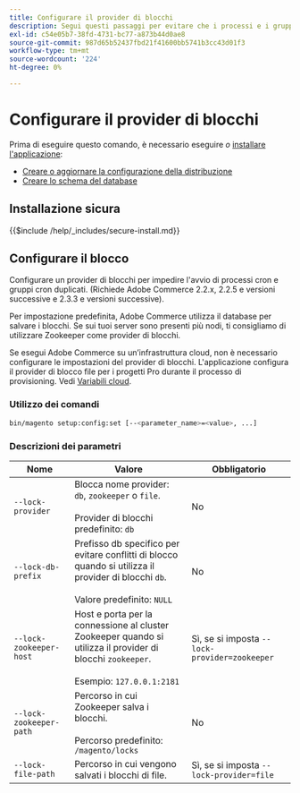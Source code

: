 ```yaml
---
title: Configurare il provider di blocchi
description: Segui questi passaggi per evitare che i processi e i gruppi cron duplicati vengano eseguiti nell’implementazione di Adobe Commerce.
exl-id: c54e05b7-38fd-4731-bc77-a873b44d0ae8
source-git-commit: 987d65b52437fbd21f41600bb5741b3cc43d01f3
workflow-type: tm+mt
source-wordcount: '224'
ht-degree: 0%

---
```


# Configurare il provider di blocchi

Prima di eseguire questo comando, è necessario eseguire *o* [installare l&#39;applicazione](../advanced.md):

* [Creare o aggiornare la configurazione della distribuzione](deployment.md)
* [Creare lo schema del database](database.md)

## Installazione sicura

{{$include /help/_includes/secure-install.md}}

## Configurare il blocco

Configurare un provider di blocchi per impedire l&#39;avvio di processi cron e gruppi cron duplicati. (Richiede Adobe Commerce 2.2.x, 2.2.5 e versioni successive e 2.3.3 e versioni successive).

Per impostazione predefinita, Adobe Commerce utilizza il database per salvare i blocchi. Se sui tuoi server sono presenti più nodi, ti consigliamo di utilizzare Zookeeper come provider di blocchi.

Se esegui Adobe Commerce su un’infrastruttura cloud, non è necessario configurare le impostazioni del provider di blocchi. L&#39;applicazione configura il provider di blocco file per i progetti Pro durante il processo di provisioning. Vedi [Variabili cloud](https://experienceleague.adobe.com/it/docs/commerce-cloud-service/user-guide/configure/env/stage/variables-cloud).

### Utilizzo dei comandi

```bash
bin/magento setup:config:set [--<parameter_name>=<value>, ...]
```

### Descrizioni dei parametri

| Nome | Valore | Obbligatorio |
|--- |--- |--- |
| `--lock-provider` | Blocca nome provider: `db`, `zookeeper` o `file`.<br><br>Provider di blocchi predefinito: `db` | No |
| `--lock-db-prefix` | Prefisso db specifico per evitare conflitti di blocco quando si utilizza il provider di blocchi `db`.<br><br>Valore predefinito: `NULL` | No |
| `--lock-zookeeper-host` | Host e porta per la connessione al cluster Zookeeper quando si utilizza il provider di blocchi `zookeeper`.<br><br>Esempio: `127.0.0.1:2181` | Sì, se si imposta `--lock-provider=zookeeper` |
| `--lock-zookeeper-path` | Percorso in cui Zookeeper salva i blocchi.<br><br>Percorso predefinito: `/magento/locks` | No |
| `--lock-file-path` | Percorso in cui vengono salvati i blocchi di file. | Sì, se si imposta `--lock-provider=file` |
